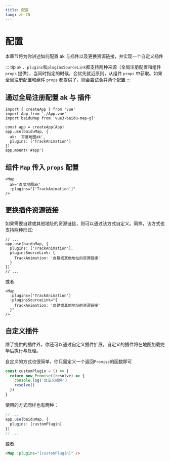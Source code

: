 ```yaml
---
title: 配置
lang: zh-CN
---
```


# 配置

本章节将为你讲述如何配置 ak 与插件以及更换资源链接，并实现一个自定义插件

::: tip
`ak` 、`plugins`和`pluginsSourceLink`都支持两种来源（全局注册配置和组件 `props` 提供），当同时指定的时候，会优先就近原则，从组件 `props` 中获取。如果全局注册配置和组件 `props` 都提供了，则会尝试合并两个配置
:::

## 通过全局注册配置 ak 与 插件

```ts{7,8}
import { createApp } from 'vue'
import App from './App.vue'
import baiduMap from 'vue3-baidu-map-gl'

const app = createApp(App)
app.use(baiduMap, {
  ak: '百度地图ak',
  plugins: ['TrackAnimation']
})
app.mount('#app')
```

## 组件 `Map` 传入 `props` 配置

<!-- prettier-ignore -->
```html{2,3}
<Map
  ak='百度地图ak'
  :plugins="['TrackAnimation']"
/>
```

## 更换插件资源链接

如果需要自建或其他地址的资源链接，则可以通过该方式自定义。同样，该方式也支持两种形式:

```ts{3-6}
// ...
app.use(baiduMap, {
  plugins: ['TrackAnimation'],
  pluginsSourceLink: {
    TrackAnimation: '自建或其他地址的资源链接'
  }
})
// ...
```

或者

<!-- prettier-ignore -->
```html{2-5}
<Map
  :plugins=['TrackAnimation']
  :pluginsSourceLink="{
    TrackAnimation: '自建或其他地址的资源链接'
  }"
/>
```

## 自定义插件

除了提供的插件外，你还可以通过自定义插件扩展，自定义的插件将在地图加载完毕后执行与处理。

自定义的方式也很简单，你只需定义一个返回`Promise`的函数即可

```ts
const customPlugin = () => {
  return new Promise((resolve) => {
    console.log('自定义插件')
    resolve()
  })
}
```

使用的方式同样也有两种：

```ts
// ...
app.use(baiduMap, {
  plugins: [customPlugin]
})
// ...
```

或者

<!-- prettier-ignore -->
```html
<Map :plugins="[customPlugin]" />
```
